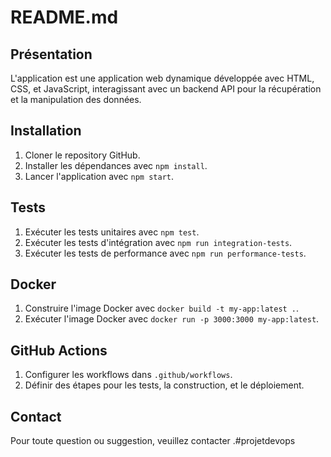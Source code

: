 # README.md
## Présentation
L'application est une application web dynamique développée avec HTML, CSS, et JavaScript, interagissant avec un backend API pour la récupération et la manipulation des données.

## Installation
1. Cloner le repository GitHub.
2. Installer les dépendances avec `npm install`.
3. Lancer l'application avec `npm start`.

## Tests
1. Exécuter les tests unitaires avec `npm test`.
2. Exécuter les tests d'intégration avec `npm run integration-tests`.
3. Exécuter les tests de performance avec `npm run performance-tests`.

## Docker
1. Construire l'image Docker avec `docker build -t my-app:latest .`.
2. Exécuter l'image Docker avec `docker run -p 3000:3000 my-app:latest`.

## GitHub Actions
1. Configurer les workflows dans `.github/workflows`.
2. Définir des étapes pour les tests, la construction, et le déploiement.

## Contact
Pour toute question ou suggestion, veuillez contacter <contact-email>.# p r o j e t d e v o p s  
 